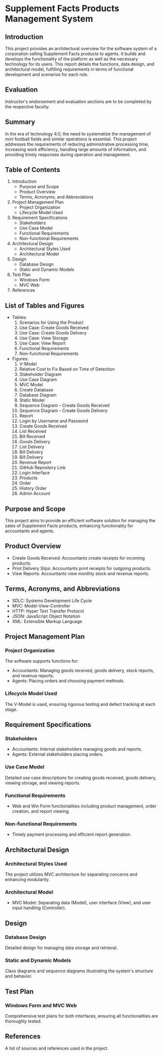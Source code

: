 # Supplement Facts Products Management System

## Introduction
This project provides an architectural overview for the software system of a corporation selling Supplement Facts products to agents. It builds and develops the functionality of the platform as well as the necessary technology for its users. This report details the functions, data design, and architectural model, fulfilling requirements in terms of functional development and scenarios for each role.

## Evaluation
Instructor's endorsement and evaluation sections are to be completed by the respective faculty.

## Summary
In the era of technology 4.0, the need to systematize the management of mini football fields and similar operations is essential. This project addresses the requirements of reducing administrative processing time, increasing work efficiency, handling large amounts of information, and providing timely responses during operation and management.

## Table of Contents
1. Introduction
   - Purpose and Scope
   - Product Overview
   - Terms, Acronyms, and Abbreviations
2. Project Management Plan
   - Project Organization
   - Lifecycle Model Used
3. Requirement Specifications
   - Stakeholders
   - Use Case Model
   - Functional Requirements
   - Non-functional Requirements
4. Architectural Design
   - Architectural Styles Used
   - Architectural Model
5. Design
   - Database Design
   - Static and Dynamic Models
6. Test Plan
   - Windows Form
   - MVC Web
7. References

## List of Tables and Figures
- Tables:
  1. Scenarios for Using the Product
  2. Use Case: Create Goods Received
  3. Use Case: Create Goods Delivery
  4. Use Case: View Storage
  5. Use Case: View Report
  6. Functional Requirements
  7. Non-functional Requirements
- Figures:
  1. V-Model
  2. Relative Cost to Fix Based on Time of Detection
  3. Stakeholder Diagram
  4. Use Case Diagram
  5. MVC Model
  6. Create Database
  7. Database Diagram
  8. Static Model
  9. Sequence Diagram – Create Goods Received
  10. Sequence Diagram – Create Goods Delivery
  11. Report
  12. Login by Username and Password
  13. Create Goods Received
  14. List Received
  15. Bill Received
  16. Goods Delivery
  17. List Delivery
  18. Bill Delivery
  19. Bill Delivery
  20. Revenue Report
  21. GitHub Repository Link
  22. Login Interface
  23. Products
  24. Order
  25. History Order
  26. Admin Account

## Purpose and Scope
This project aims to provide an efficient software solution for managing the sales of Supplement Facts products, enhancing functionality for accountants and agents.

## Product Overview
- Create Goods Received: Accountants create receipts for incoming products.
- Print Delivery Slips: Accountants print receipts for outgoing products.
- View Reports: Accountants view monthly stock and revenue reports.

## Terms, Acronyms, and Abbreviations
- SDLC: Systems Development Life Cycle
- MVC: Model-View-Controller
- HTTP: Hyper Text Transfer Protocol
- JSON: JavaScript Object Notation
- XML: Extensible Markup Language

## Project Management Plan
### Project Organization
The software supports functions for:
- Accountants: Managing goods received, goods delivery, stock reports, and revenue reports.
- Agents: Placing orders and choosing payment methods.

### Lifecycle Model Used
The V-Model is used, ensuring rigorous testing and defect tracking at each stage.

## Requirement Specifications
### Stakeholders
- Accountants: Internal stakeholders managing goods and reports.
- Agents: External stakeholders placing orders.

### Use Case Model
Detailed use case descriptions for creating goods received, goods delivery, viewing storage, and viewing reports.

### Functional Requirements
- Web and Win Form functionalities including product management, order creation, and report viewing.

### Non-functional Requirements
- Timely payment processing and efficient report generation.

## Architectural Design
### Architectural Styles Used
The project utilizes MVC architecture for separating concerns and enhancing modularity.

### Architectural Model
- MVC Model: Separating data (Model), user interface (View), and user input handling (Controller).

## Design
### Database Design
Detailed design for managing data storage and retrieval.

### Static and Dynamic Models
Class diagrams and sequence diagrams illustrating the system's structure and behavior.

## Test Plan
### Windows Form and MVC Web
Comprehensive test plans for both interfaces, ensuring all functionalities are thoroughly tested.

## References
A list of sources and references used in the project.


